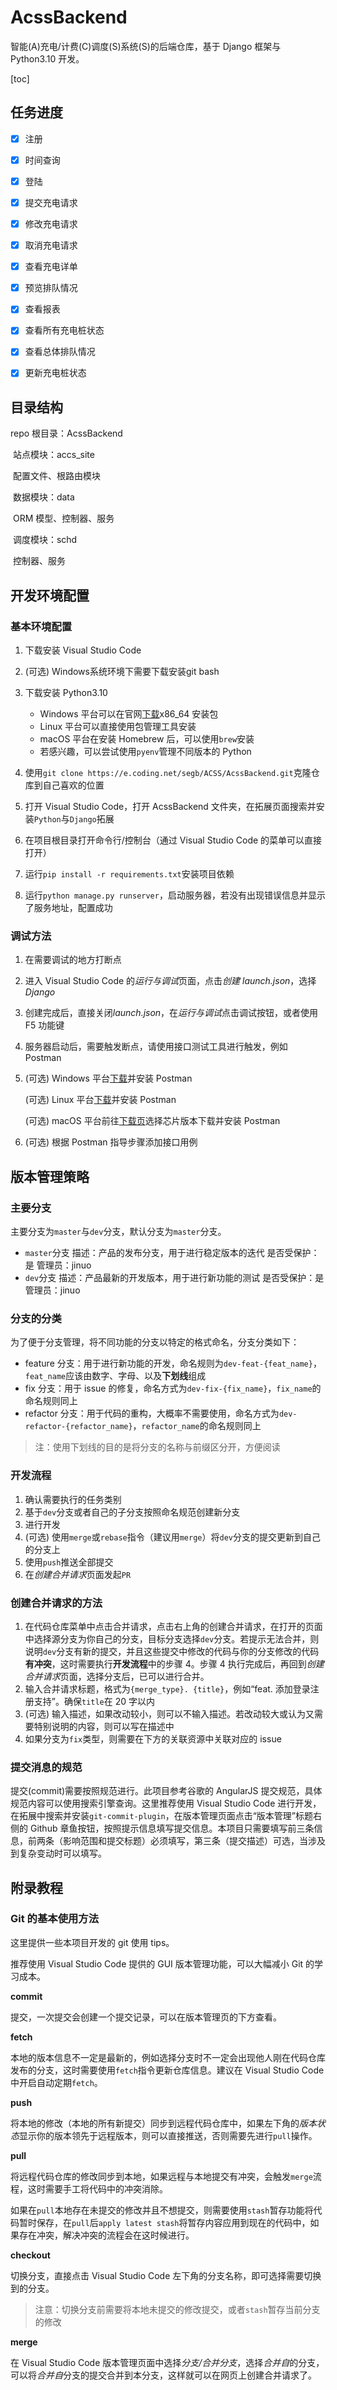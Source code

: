 # AcssBackend

智能(A)充电/计费(C)调度(S)系统(S)的后端仓库，基于 Django 框架与 Python3.10 开发。

[toc]

## 任务进度

- [x] 注册

- [x] 时间查询

- [x] 登陆

- [x] 提交充电请求

- [x] 修改充电请求

- [x] 取消充电请求

- [x] 查看充电详单

- [x] 预览排队情况

- [x] 查看报表

- [x] 查看所有充电桩状态

- [x] 查看总体排队情况

- [x] 更新充电桩状态

## 目录结构

repo 根目录：AcssBackend

​ 站点模块：accs_site

​ 配置文件、根路由模块

​ 数据模块：data

​ ORM 模型、控制器、服务

​ 调度模块：schd

​ 控制器、服务

## 开发环境配置

### 基本环境配置

1. 下载安装 Visual Studio Code

2. (可选) Windows系统环境下需要下载安装git bash

3. 下载安装 Python3.10
   - Windows 平台可以在官网[下载](https://www.python.org/ftp/python/3.9.13/python-3.9.13-amd64.exe)x86_64 安装包
   - Linux 平台可以直接使用包管理工具安装
   - macOS 平台在安装 Homebrew 后，可以使用`brew`安装
   - 若感兴趣，可以尝试使用`pyenv`管理不同版本的 Python

4. 使用`git clone https://e.coding.net/segb/ACSS/AcssBackend.git`克隆仓库到自己喜欢的位置

5. 打开 Visual Studio Code，打开 AcssBackend 文件夹，在拓展页面搜索并安装`Python`与`Django`拓展

6. 在项目根目录打开命令行/控制台（通过 Visual Studio Code 的菜单可以直接打开）

7. 运行`pip install -r requirements.txt`安装项目依赖

8. 运行`python manage.py runserver`，启动服务器，若没有出现错误信息并显示了服务地址，配置成功

### 调试方法

1. 在需要调试的地方打断点

2. 进入 Visual Studio Code 的*运行与调试*页面，点击*创建 launch.json*，选择*Django*

3. 创建完成后，直接关闭*launch.json*，在*运行与调试*点击调试按钮，或者使用 F5 功能键

4. 服务器启动后，需要触发断点，请使用接口测试工具进行触发，例如 Postman

5. (可选) Windows 平台[下载](https://dl.pstmn.io/download/latest/win64)并安装 Postman

   (可选) Linux 平台[下载](https://dl.pstmn.io/download/latest/linux64)并安装 Postman

   (可选) macOS 平台前往[下载页](https://www.postman.com/downloads/)选择芯片版本下载并安装 Postman

6. (可选) 根据 Postman 指导步骤添加接口用例

## 版本管理策略

### 主要分支

主要分支为`master`与`dev`分支，默认分支为`master`分支。

- `master`分支
  描述：产品的发布分支，用于进行稳定版本的迭代
  是否受保护：是
  管理员：jinuo
- `dev`分支
  描述：产品最新的开发版本，用于进行新功能的测试
  是否受保护：是
  管理员：jinuo

### 分支的分类

为了便于分支管理，将不同功能的分支以特定的格式命名，分支分类如下：

- feature 分支：用于进行新功能的开发，命名规则为`dev-feat-{feat_name}`，`feat_name`应该由数字、字母、以及**下划线**组成
- fix 分支：用于 issue 的修复，命名方式为`dev-fix-{fix_name}`，`fix_name`的命名规则同上
- refactor 分支：用于代码的重构，大概率不需要使用，命名方式为`dev-refactor-{refactor_name}`，`refactor_name`的命名规则同上

> 注：使用下划线的目的是将分支的名称与前缀区分开，方便阅读

### 开发流程

1. 确认需要执行的任务类别
2. 基于`dev`分支或者自己的子分支按照命名规范创建新分支
3. 进行开发
4. (可选) 使用`merge`或`rebase`指令（建议用`merge`）将`dev`分支的提交更新到自己的分支上
5. 使用`push`推送全部提交
6. 在*创建合并请求*页面发起`PR`

### 创建合并请求的方法

1. 在代码仓库菜单中点击合并请求，点击右上角的创建合并请求，在打开的页面中选择源分支为你自己的分支，目标分支选择`dev`分支。若提示无法合并，则说明`dev`分支有新的提交，并且这些提交中修改的代码与你的分支修改的代码**有冲突**，这时需要执行**开发流程**中的步骤 4。步骤 4 执行完成后，再回到*创建合并请求*页面，选择分支后，已可以进行合并。
2. 输入合并请求标题，格式为`{merge_type}. {title}`，例如“feat. 添加登录注册支持”。确保`title`在 20 字以内
3. (可选) 输入描述，如果改动较小，则可以不输入描述。若改动较大或认为又需要特别说明的内容，则可以写在描述中
4. 如果分支为`fix`类型，则需要在下方的关联资源中关联对应的 issue

### 提交消息的规范

提交(commit)需要按照规范进行。此项目参考谷歌的 AngularJS 提交规范，具体规范内容可以使用搜索引擎查询。这里推荐使用 Visual Studio Code 进行开发，在拓展中搜索并安装`git-commit-plugin`，在版本管理页面点击“版本管理”标题右侧的 Github 章鱼按钮，按照提示信息填写提交信息。本项目只需要填写前三条信息，前两条（影响范围和提交标题）必须填写，第三条（提交描述）可选，当涉及到复杂变动时可以填写。

## 附录教程

### Git 的基本使用方法

这里提供一些本项目开发的 git 使用 tips。

推荐使用 Visual Studio Code 提供的 GUI 版本管理功能，可以大幅减小 Git 的学习成本。

**commit**

提交，一次提交会创建一个提交记录，可以在版本管理页的下方查看。

**fetch**

本地的版本信息不一定是最新的，例如选择分支时不一定会出现他人刚在代码仓库发布的分支，这时需要使用`fetch`指令更新仓库信息。建议在 Visual Studio Code 中开启自动定期`fetch`。

**push**

将本地的修改（本地的所有新提交）同步到远程代码仓库中，如果左下角的*版本状态*显示你的版本领先于远程版本，则可以直接推送，否则需要先进行`pull`操作。

**pull**

将远程代码仓库的修改同步到本地，如果远程与本地提交有冲突，会触发`merge`流程，这时需要手工将代码中的冲突消除。

如果在`pull`本地存在未提交的修改并且不想提交，则需要使用`stash`暂存功能将代码暂时保存，在`pull`后`apply latest stash`将暂存内容应用到现在的代码中，如果存在冲突，解决冲突的流程会在这时候进行。

**checkout**

切换分支，直接点击 Visual Studio Code 左下角的分支名称，即可选择需要切换到的分支。

> 注意：切换分支前需要将本地未提交的修改提交，或者`stash`暂存当前分支的修改

**merge**

在 Visual Studio Code 版本管理页面中选择*分支/合并分支*，选择*合并自*的分支，可以将*合并自*分支的提交合并到本分支，这样就可以在网页上创建合并请求了。
